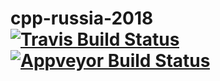 # cpp-russia-2018  [![Travis Build Status](https://travis-ci.org/igor-sadchenko/cpp-russia-2018.svg?branch=master)](https://travis-ci.org/igor-sadchenko/cpp-russia-2018) [![Appveyor Build Status](https://ci.appveyor.com/api/projects/status/5jh9jq74k3omsmte?svg=true)](https://ci.appveyor.com/project/igor-sadchenko/cpp-russia-2018)